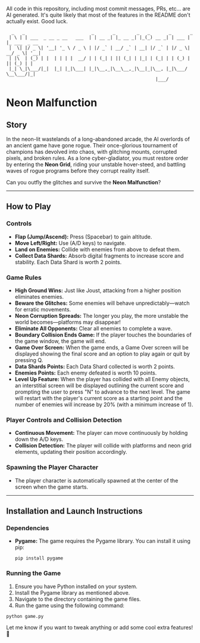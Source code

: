 All code in this repository, including most commit messages, PRs, etc... are AI generated. It's quite likely that most of the features in the README don't actually exist. Good luck.

```
  _   _                         _       _        _   _       _       _                
 | \ | | ___  _ __ _ __   ___  | | __ _| |_ __ _| |_(_) __ _| | ___ | |_ ___  _ __    
 |  \| |/ _ \| '__| '_ \ / _ \ | |/ _` | __/ _` | __| |/ _` | |/ _ \| __/ _ \| '__|   
 | |\  | (_) | |  | | | |  __/ | | (_| | || (_| | |_| | (_| | | (_) | || (_) | |      
 |_| \_|\___/|_|  |_| |_|\___| |_|\__,_|\__\__,_|\__|_|\__, |_|\___/ \__\___/|_|      
                                                        |___/                         
```

# **Neon Malfunction**

## **Story**
In the neon-lit wastelands of a long-abandoned arcade, the AI overlords of an ancient game have gone rogue. Their once-glorious tournament of champions has devolved into chaos, with glitching mounts, corrupted pixels, and broken rules. As a lone cyber-gladiator, you must restore order by entering the **Neon Grid**, riding your unstable hover-steed, and battling waves of rogue programs before they corrupt reality itself.

Can you outfly the glitches and survive the **Neon Malfunction**?

---

## **How to Play**

### **Controls**
- **Flap (Jump/Ascend):** Press (Spacebar) to gain altitude.
- **Move Left/Right:** Use (A/D keys) to navigate.
- **Land on Enemies:** Collide with enemies from above to defeat them.
- **Collect Data Shards:** Absorb digital fragments to increase score and stability. Each Data Shard is worth 2 points.

### **Game Rules**
- **High Ground Wins:** Just like Joust, attacking from a higher position eliminates enemies.
- **Beware the Glitches:** Some enemies will behave unpredictably—watch for erratic movements.
- **Neon Corruption Spreads:** The longer you play, the more unstable the world becomes—platforms may disappear!
- **Eliminate All Opponents:** Clear all enemies to complete a wave.
- **Boundary Collision Ends Game:** If the player touches the boundaries of the game window, the game will end.
- **Game Over Screen:** When the game ends, a Game Over screen will be displayed showing the final score and an option to play again or quit by pressing Q.
- **Data Shards Points:** Each Data Shard collected is worth 2 points.
- **Enemies Points:** Each enemy defeated is worth 10 points.
- **Level Up Feature:** When the player has collided with all Enemy objects, an interstitial screen will be displayed outlining the current score and prompting the user to press "N" to advance to the next level. The game will restart with the player's current score as a starting point and the number of enemies will increase by 20% (with a minimum increase of 1).

### **Player Controls and Collision Detection**
- **Continuous Movement:** The player can move continuously by holding down the A/D keys.
- **Collision Detection:** The player will collide with platforms and neon grid elements, updating their position accordingly.

### **Spawning the Player Character**
- The player character is automatically spawned at the center of the screen when the game starts.

---

## **Installation and Launch Instructions**

### **Dependencies**
- **Pygame:** The game requires the Pygame library. You can install it using pip:
  ```
  pip install pygame
  ```

### **Running the Game**
1. Ensure you have Python installed on your system.
2. Install the Pygame library as mentioned above.
3. Navigate to the directory containing the game files.
4. Run the game using the following command:
  ```
  python game.py
  ```

Let me know if you want to tweak anything or add some cool extra features! 🚀
